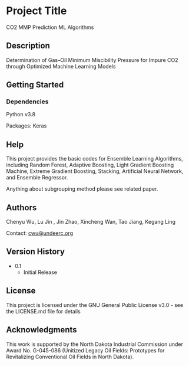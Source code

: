 # Project Title

CO2 MMP Prediction ML Algorithms

## Description

Determination of Gas–Oil Minimum Miscibility Pressure for Impure CO2 through Optimized Machine Learning Models

## Getting Started

### Dependencies

Python v3.8

Packages: Keras

## Help

This project provides the basic codes for Ensemble Learning Algorithms, including Random Forest, Adaptive Boosting, Light Gradient Boosting Machine, Extreme Gradient Boosting, Stacking, Artificial Neural Network, and Ensemble Regressor.

Anything about subgrouping method please see related paper. 

## Authors

Chenyu Wu, Lu Jin , Jin Zhao, Xincheng Wan, Tao Jiang, Kegang Ling

Contact: cwu@undeerc.org

## Version History

* 0.1
    * Initial Release

## License

This project is licensed under the GNU General Public License v3.0 - see the LICENSE.md file for details

## Acknowledgments

This work is supported by the North Dakota Industrial Commission under Award No. G-045-086 (Unitized Legacy Oil Fields: Prototypes for Revitalizing Conventional Oil Fields in North Dakota).
